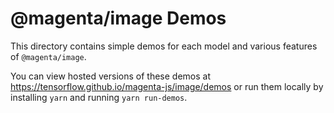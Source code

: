 # @magenta/image Demos

This directory contains simple demos for each model and various features of
`@magenta/image`.

You can view hosted versions of these demos at https://tensorflow.github.io/magenta-js/image/demos
or run them locally by installing `yarn` and running `yarn run-demos`.
